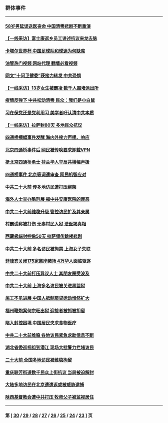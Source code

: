### 群体事件
---
#### [58岁男延误送医丧命 中国清零悲剧不断重演](../../pages/ncid279/n13873232.md?11262045) 
#### [【一线采访】富士康返乡员工讲述抗议来龙去脉](../../pages/ncid279/n13872845.md?11262045) 
#### [卡塔尔世界杯 中国足球队和球迷为何缺席](../../pages/ncid279/n13872447.md?11262045) 
#### [油管热门视频 网站代理 翻墙必看视频](http://138.2.39.72:81/youtube.html?epic-marker?11262045)
#### [网文“十问卫健委”获接力转发 中共恐惧](../../pages/ncid279/n13871038.md?11262045) 
#### [【一线采访】13岁女生被霸凌 数千人围堵派出所](../../pages/ncid279/n13870140.md?11262045) 
#### [疫情反弹下 中共松动清零 民众：我们是小白鼠](../../pages/ncid279/n13869278.md?11262045) 
#### [习在保党还是党利用习 美学者吁认清中共本质](../../pages/ncid279/n13857367.md?11262045) 
#### [【一线采访】拉萨封80天 多地民众抗议](../../pages/ncid279/n13853861.md?11262045) 
#### [四通桥横幅事件发酵 海内外接力声援、响应](../../pages/ncid279/n13849373.md?11262045) 
#### [北京四通桥事件后 网民被传唤要求卸载VPN](../../pages/ncid279/n13847833.md?11262045) 
#### [挺北京四通桥勇士 荷兰华人举反共横幅声援](../../pages/ncid279/n13846812.md?11262045) 
#### [四通桥事件 北京等词遭审查 网民机智应对](../../pages/ncid279/n13845578.md?11262045) 
#### [中共二十大前 传多地访民遭打压绑架](../../pages/ncid279/n13843740.md?11262045) 
#### [海外人士举办酷刑展 揭中共安康医院的罪恶](../../pages/ncid279/n13842499.md?11262045) 
#### [中共二十大前维稳升级 管控访民扩及其亲属](../../pages/ncid279/n13842240.md?11262045) 
#### [村霸谎称被打伤 无辜村民入狱 法医揭真相](../../pages/ncid279/n13838149.md?11262045) 
#### [西藏极端封控逾50天 拉萨频传跳楼悲剧](../../pages/ncid279/n13836551.md?11262045) 
#### [中共二十大前 多名访民被拘禁 上海女子失联](../../pages/ncid279/n13834363.md?11262045) 
#### [菲律宾关闭175家离岸赌场 4万华人面临驱逐](../../pages/ncid279/n13833169.md?11262045) 
#### [中共二十大前打压异议人士 其朋友圈受波及](../../pages/ncid279/n13833136.md?11262045) 
#### [中共二十大前 上海多名访民被关进黑监狱](../../pages/ncid279/n13829500.md?11262045) 
#### [施工不见进展 中国人抵制房贷运动悄然扩大](../../pages/ncid279/n13828435.md?11262045) 
#### [福州鞭炮案何宗旺出狱 迎接者被抓被扣留](../../pages/ncid279/n13824304.md?11262045) 
#### [陷入封控困境 中国居民央求食物医疗](../../pages/ncid279/n13823589.md?11262045) 
#### [中共二十大前维稳 各地访民紧急求助信息不断](../../pages/ncid279/n13822888.md?11262045) 
#### [湖北省委巡视组到潜江 现场大批警力拦堵访民](../../pages/ncid279/n13820243.md?11262045) 
#### [二十大前 全国多地访民被维稳拘留](../../pages/ncid279/n13819431.md?11262045) 
#### [重庆联芳街道数千民众上街抗议 当局被迫解封](../../pages/ncid279/n13812220.md?11262045) 
#### [大陆多地访民在北京遭遣返或被威胁逮捕](../../pages/ncid279/n13812104.md?11262045) 
#### [陕西基督教会遭中共打压 牧师父子被监视居住](../../pages/ncid279/n13811611.md?11262045) 

---
#### 第 [ [30](./30.md?11262045) / [29](./29.md?11262045) / [28](./28.md?11262045) / [27](./27.md?11262045) / [26](./26.md?11262045) / [25](./25.md?11262045) / [24](./24.md?11262045) / [23](./23.md?11262045) ] 页
